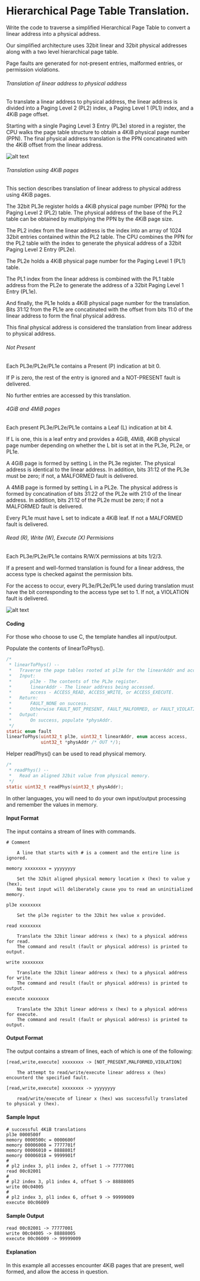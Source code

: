 # Hierarchical Page Table Translation.

Write the code to traverse a simplified Hierarchical Page Table to convert a linear address into a physical address.

Our simplified architecture uses 32bit linear and 32bit physical addresses along with a two level hierarchical page table.

Page faults are generated for not-present entries, malformed entries, or permission violations.

###### Translation of linear address to physical address

To translate a linear address to physical address, the linear address is divided into a Paging Level 2 (PL2) index, a Paging Level 1 (PL1) index, and a 4KiB page offset.

Starting with a single Paging Level 3 Entry (PL3e) stored in a register, the CPU walks the page table structure to obtain a 4KiB physical page number (PPN). The final physical address translation is the PPN concatinated with the 4KiB offset from the linear address.

![alt text](https://s3.amazonaws.com/hr-challenge-images/12155/1441996608-e364e90e5a-ScreenShot2015-09-11at11.14.12AM.png "")

###### Translation using 4KiB pages

This section describes translation of linear address to physical address using 4KiB pages.

The 32bit PL3e register holds a 4KiB physical page number (PPN) for the Paging Level 2 (PL2) table. The physical address of the base of the PL2 table can be obtained by multiplying the PPN by the 4KiB page size.

The PL2 index from the linear address is the index into an array of 1024 32bit entries contained within the PL2 table. The CPU combines the PPN for the PL2 table with the index to generate the physical address of a 32bit Paging Level 2 Entry (PL2e).

The PL2e holds a 4KiB physical page number for the Paging Level 1 (PL1) table.

The PL1 index from the linear address is combined with the PL1 table address from the PL2e to generate the address of a 32bit Paging Level 1 Entry (PL1e).

And finally, the PL1e holds a 4KiB physical page number for the translation. Bits 31:12 from the PL1e are concatinated with the offset from bits 11:0 of the linear address to form the final physical address.

This final physical address is considered the translation from linear address to physical address.

###### Not Present

Each PL3e/PL2e/PL1e contains a Present (P) indication at bit 0.

If P is zero, the rest of the entry is ignored and a NOT-PRESENT fault is delivered.

No further entries are accessed by this translation.

###### 4GiB and 4MiB pages

Each present PL3e/PL2e/PL1e contains a Leaf (L) indication at bit 4.

If L is one, this is a leaf entry and provides a 4GiB, 4MiB, 4KiB physical page number depending on whether the L bit is set at in the PL3e, PL2e, or PL1e.

A 4GiB page is formed by setting L in the PL3e register. The physical address is identical to the linear address. In addition, bits 31:12 of the PL3e must be zero; if not, a MALFORMED fault is delivered.

A 4MiB page is formed by setting L in a PL2e. The physical address is formed by concatination of bits 31:22 of the PL2e with 21:0 of the linear address. In addition, bits 21:12 of the PL2e must be zero; if not a MALFORMED fault is delivered.

Every PL1e must have L set to indicate a 4KiB leaf. If not a MALFORMED fault is delivered.

###### Read (R), Write (W), Execute (X) Permisions

Each PL3e/PL2e/PL1e contains R/W/X permissions at bits 1/2/3.

If a present and well-formed translation is found for a linear address, the access type is checked against the permission bits.

For the access to occur, every PL3e/PL2e/PL1e used during translation must have the bit corresponding to the access type set to 1. If not, a VIOLATION fault is delivered.

![alt text](https://s3.amazonaws.com/hr-challenge-images/12155/1441996617-1fefdbf910-ScreenShot2015-09-11at11.22.51AM.png "")

#### Coding

For those who choose to use C, the template handles all input/output.

Populate the contents of linearToPhys().

```c
/*
 * linearToPhys() --
 *   Traverse the page tables rooted at pl3e for the linearAddr and access type.
 *   Input:
 *       pl3e - The contents of the PL3e register.
 *       linearAddr - The linear address being accessed.
 *       access - ACCESS_READ, ACCESS_WRITE, or ACCESS_EXECUTE.
 *   Return:
 *       FAULT_NONE on success.
 *       Otherwise FAULT_NOT_PRESENT, FAULT_MALFORMED, or FAULT_VIOLATION.
 *   Output:
 *       On success, populate *physAddr.
 */
static enum fault
linearToPhys(uint32_t pl3e, uint32_t linearAddr, enum access access,
             uint32_t *physAddr /* OUT */);
```
Helper readPhys() can be used to read physical memory.

```c
/*
 * readPhys() --
 *   Read an aligned 32bit value from physical memory.
 */
static uint32_t readPhys(uint32_t physAddr);
```

In other languages, you will need to do your own input/output processing and remember the values in memory.

#### Input Format

The input contains a stream of lines with commands.

```
# Comment

    A line that starts with # is a comment and the entire line is ignored.

memory xxxxxxxx = yyyyyyyy

    Set the 32bit aligned physical memory location x (hex) to value y (hex).
    No test input will deliberately cause you to read an uninitialized memory.

pl3e xxxxxxxx

    Set the pl3e register to the 32bit hex value x provided.        

read xxxxxxxx

    Translate the 32bit linear address x (hex) to a physical address for read.
    The command and result (fault or physical address) is printed to output.

write xxxxxxxx

    Translate the 32bit linear address x (hex) to a physical address for write.
    The command and result (fault or physical address) is printed to output.

execute xxxxxxxx

    Translate the 32bit linear address x (hex) to a physical address for execute.
    The command and result (fault or physical address) is printed to output.
```

#### Output Format

The output contains a stream of lines, each of which is one of the following:

```
[read,write,execute] xxxxxxxx -> [NOT_PRESENT,MALFORMED,VIOLATION]

    The attempt to read/write/execute linear address x (hex) encounterd the specified fault.

[read,write,execute] xxxxxxxx -> yyyyyyyy

    read/write/execute of linear x (hex) was successfully translated to physical y (hex).
```

#### Sample Input

```
# successful 4KiB translations
pl3e 0000500f
memory 0000500c = 0000600f
memory 00006008 = 7777701f
memory 00006010 = 8888801f
memory 00006018 = 9999901f
#
# pl2 index 3, pl1 index 2, offset 1 -> 77777001
read 00c02001
#
# pl2 index 3, pl1 index 4, offset 5 -> 88888005
write 00c04005
#
# pl2 index 3, pl1 index 6, offset 9 -> 99999009
execute 00c06009
```

#### Sample Output

```
read 00c02001 -> 77777001
write 00c04005 -> 88888005
execute 00c06009 -> 99999009
```

#### Explanation

In this example all accesses encounter 4KiB pages that are present, well formed, and allow the access in question.